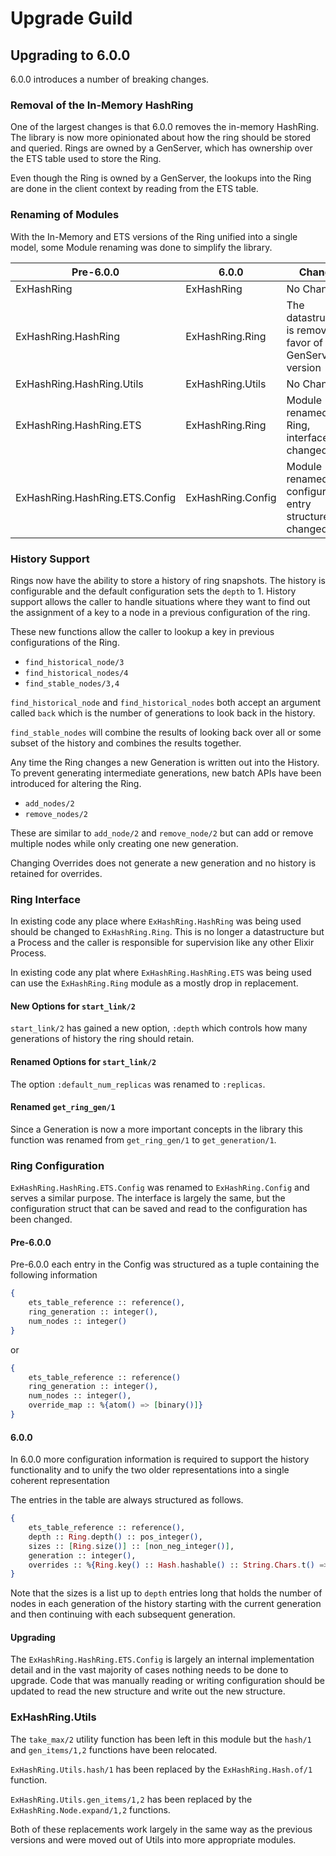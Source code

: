 # Upgrade Guild

## Upgrading to 6.0.0

6.0.0 introduces a number of breaking changes.

### Removal of the In-Memory HashRing

One of the largest changes is that 6.0.0 removes the in-memory HashRing.  The library is now more opinionated about how the ring should be stored and queried.  Rings are owned by a GenServer, which has ownership over the ETS table used to store the Ring.

Even though the Ring is owned by a GenServer, the lookups into the Ring are done in the client context by reading from the ETS table.

### Renaming of Modules

With the In-Memory and ETS versions of the Ring unified into a single model, some Module renaming was done to simplify the library.

| Pre-6.0.0                      | 6.0.0             | Change                                                         |
|--------------------------------|-------------------|----------------------------------------------------------------|
| ExHashRing                     | ExHashRing        | No Change                                                      |
| ExHashRing.HashRing            | ExHashRing.Ring   | The datastructure is removed in favor of the GenServer version |
| ExHashRing.HashRing.Utils      | ExHashRing.Utils  | No Change                                                      |
| ExHashRing.HashRing.ETS        | ExHashRing.Ring   | Module renamed to Ring, interface has changed                  |
| ExHashRing.HashRing.ETS.Config | ExHashRing.Config | Module renamed, configuration entry structure changed          |

### History Support

Rings now have the ability to store a history of ring snapshots.  The history is configurable and the default configuration sets the `depth` to 1.  History support allows the caller to handle situations where they want to find out the assignment of a key to a node in a previous configuration of the ring.

These new functions allow the caller to lookup a key in previous configurations of the Ring.

- `find_historical_node/3`
- `find_historical_nodes/4`
- `find_stable_nodes/3,4`

`find_historical_node` and `find_historical_nodes` both accept an argument called `back` which is the number of generations to look back in the history.

`find_stable_nodes` will combine the results of looking back over all or some subset of the history and combines the results together.

Any time the Ring changes a new Generation is written out into the History.  To prevent generating intermediate generations, new batch APIs have been introduced for altering the Ring.

- `add_nodes/2`
- `remove_nodes/2`

These are similar to `add_node/2` and `remove_node/2` but can add or remove multiple nodes while only creating one new generation.

Changing Overrides does not generate a new generation and no history is retained for overrides.

### Ring Interface

In existing code any place where `ExHashRing.HashRing` was being used should be changed to `ExHashRing.Ring`.  This is no longer a datastructure but a Process and the caller is responsible for supervision like any other Elixir Process.

In existing code any plat where `ExHashRing.HashRing.ETS` was being used can use the `ExHashRing.Ring` module as a mostly drop in replacement.

#### New Options for `start_link/2`

`start_link/2` has gained a new option, `:depth` which controls how many generations of history the ring should retain.

#### Renamed Options for `start_link/2`

The option `:default_num_replicas` was renamed to `:replicas`.

#### Renamed `get_ring_gen/1`

Since a Generation is now a more important concepts in the library this function was renamed from `get_ring_gen/1` to `get_generation/1`.

### Ring Configuration

`ExHashRing.HashRing.ETS.Config` was renamed to `ExHashRing.Config` and serves a similar purpose.  The interface is largely the same, but the configuration struct that can be saved and read to the configuration has been changed.

#### Pre-6.0.0

Pre-6.0.0 each entry in the Config was structured as a tuple containing the following information

```elixir
{
    ets_table_reference :: reference(),
    ring_generation :: integer(),
    num_nodes :: integer()
}
```

or

```elixir
{
    ets_table_reference :: reference()
    ring_generation :: integer(),
    num_nodes :: integer(),
    override_map :: %{atom() => [binary()]}
}
```

#### 6.0.0

In 6.0.0 more configuration information is required to support the history functionality and to unify the two older representations into a single coherent representation

The entries in the table are always structured as follows.

```elixir
{
    ets_table_reference :: reference(),
    depth :: Ring.depth() :: pos_integer(),
    sizes :: [Ring.size()] :: [non_neg_integer()],
    generation :: integer(),
    overrides :: %{Ring.key() :: Hash.hashable() :: String.Chars.t() => [Node.name() :: binary()]}
}
```

Note that the sizes is a list up to `depth` entries long that holds the number of nodes in each generation of the history starting with the current generation and then continuing with each subsequent generation.

#### Upgrading

The `ExHashRing.HashRing.ETS.Config` is largely an internal implementation detail and in the vast majority of cases nothing needs to be done to upgrade.  Code that was manually reading or writing configuration should be updated to read the new structure and write out the new structure.

### ExHashRing.Utils

The `take_max/2` utility function has been left in this module but the `hash/1` and `gen_items/1,2` functions have been relocated.

`ExHashRing.Utils.hash/1` has been replaced by the `ExHashRing.Hash.of/1` function.

`ExHashRing.Utils.gen_items/1,2` has been replaced by the `ExHashRing.Node.expand/1,2` functions.

Both of these replacements work largely in the same way as the previous versions and were moved out of Utils into more appropriate modules.